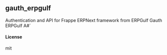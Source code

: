 ## gauth_erpgulf

Authentication and API for Frappe ERPNext framework from ERPGulf
Gauth ERPGulf A#`
#### License

mit

